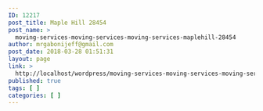 ```yaml
---
ID: 12217
post_title: Maple Hill 28454
post_name: >
  moving-services-moving-services-moving-services-maplehill-28454
author: mrgabonijeff@gmail.com
post_date: 2018-03-28 01:51:31
layout: page
link: >
  http://localhost/wordpress/moving-services-moving-services-moving-services-maplehill-28454/
published: true
tags: [ ]
categories: [ ]
---
```


